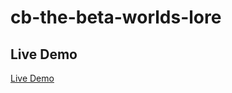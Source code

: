 # cb-the-beta-worlds-lore

## Live Demo

[Live Demo](https://vinny-888.github.io/cb-the-beta-worlds-lore/)